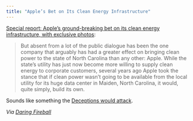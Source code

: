 ```yaml
---
title: "Apple’s Bet on Its Clean Energy Infrastructure"
---
```

<p><a href="https://gigaom.com/2013/11/18/apple-solar-farm-fuel-cell-farms-exclusive-photos-investigative-report/">Special report: Apple’s ground-breaking bet on its clean energy infrastructure, with exclusive photos</a>:</p>
<blockquote><p>
  But absent from a lot of the public dialogue has been the one company that arguably has had a greater effect on bringing clean power to the state of North Carolina than any other: Apple. While the state’s utility has just now become more willing to supply clean energy to corporate customers, several years ago Apple took the stance that if clean power wasn’t going to be available from the local utility for its huge data center in Maiden, North Carolina, it would, quite simply, build its own.
</p></blockquote>
<p>Sounds like something the <a href="https://youtu.be/OjGmUyOHslA">Deceptions would attack</a>.</p>
<p><em>Via <a href="https://daringfireball.net/linked/2013/11/18/apple-clean-energy">Daring Fireball</a></em></p>
